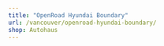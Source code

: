 ```yaml
---
title: "OpenRoad Hyundai Boundary"
url: /vancouver/openroad-hyundai-boundary/
shop: Autohaus
---
```

